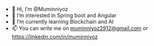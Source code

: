- 👋 Hi, I’m @Muminniyoz
- 👀 I’m interested in Spring boot and Angular
- 🌱 I’m currently learning Blockchain and AI
- 📫 You can write me on muminniyoz2912@gmail.com or https://linkedin.com/in/muminniyoz

<!---
Muminniyoz/Muminniyoz is a ✨ special ✨ repository because its `README.md` (this file) appears on your GitHub profile.
You can click the Preview link to take a look at your changes.
--->
